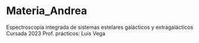 # Materia_Andrea
Espectroscopía integrada de sistemas estelares galácticos y extragalácticos
Cursada 2023
Prof. prácticos: Luis Vega
